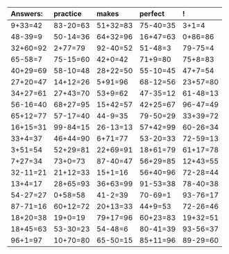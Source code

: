 | Answers: | practice | makes | perfect | ! |
| :--- | :--- | :--- | :--- | :--- |
| 9+33=42 | 83-20=63 | 51+32=83 | 75-40=35 | 3+1=4 | 
| 48-39=9 | 50-14=36 | 64+32=96 | 16+47=63 | 0+86=86 | 
| 32+60=92 | 2+77=79 | 92-40=52 | 51-48=3 | 79-75=4 | 
| 65-58=7 | 75-15=60 | 42+0=42 | 71+9=80 | 75+8=83 | 
| 40+29=69 | 58-10=48 | 28+22=50 | 55-10=45 | 47+7=54 | 
| 27+20=47 | 14+12=26 | 5+91=96 | 68-12=56 | 23+57=80 | 
| 34+27=61 | 27+43=70 | 53+9=62 | 47-35=12 | 61-48=13 | 
| 56-16=40 | 68+27=95 | 15+42=57 | 42+25=67 | 96-47=49 | 
| 65+12=77 | 57-17=40 | 44-9=35 | 79-50=29 | 33+39=72 | 
| 16+15=31 | 99-84=15 | 26-13=13 | 57+42=99 | 60-26=34 | 
| 33+4=37 | 46+44=90 | 6+71=77 | 53-20=33 | 72-59=13 | 
| 3+51=54 | 52+29=81 | 22+69=91 | 18+61=79 | 61+17=78 | 
| 7+27=34 | 73+0=73 | 87-40=47 | 56+29=85 | 12+43=55 | 
| 32-11=21 | 21+12=33 | 15+1=16 | 56+40=96 | 72-28=44 | 
| 13+4=17 | 28+65=93 | 36+63=99 | 91-53=38 | 78-40=38 | 
| 54-27=27 | 0+58=58 | 41-2=39 | 70-69=1 | 93-76=17 | 
| 87-71=16 | 60+12=72 | 20+13=33 | 44+9=53 | 72-26=46 | 
| 18+20=38 | 19+0=19 | 79+17=96 | 60+23=83 | 19+32=51 | 
| 18+45=63 | 53-30=23 | 54-48=6 | 80-41=39 | 93-56=37 | 
| 96+1=97 | 10+70=80 | 65-50=15 | 85+11=96 | 89-29=60 | 
